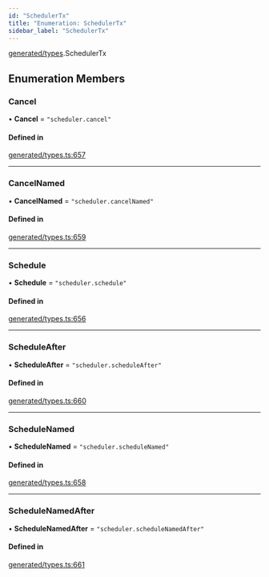 ```yaml
---
id: "SchedulerTx"
title: "Enumeration: SchedulerTx"
sidebar_label: "SchedulerTx"
---
```


[generated/types](../../../../modules/Generated/Types/Types.md).SchedulerTx

## Enumeration Members

### Cancel

• **Cancel** = ``"scheduler.cancel"``

#### Defined in

[generated/types.ts:657](https://github.com/PolymeshAssociation/polymesh-sdk/blob/f8a937f04/src/generated/types.ts#L657)

___

### CancelNamed

• **CancelNamed** = ``"scheduler.cancelNamed"``

#### Defined in

[generated/types.ts:659](https://github.com/PolymeshAssociation/polymesh-sdk/blob/f8a937f04/src/generated/types.ts#L659)

___

### Schedule

• **Schedule** = ``"scheduler.schedule"``

#### Defined in

[generated/types.ts:656](https://github.com/PolymeshAssociation/polymesh-sdk/blob/f8a937f04/src/generated/types.ts#L656)

___

### ScheduleAfter

• **ScheduleAfter** = ``"scheduler.scheduleAfter"``

#### Defined in

[generated/types.ts:660](https://github.com/PolymeshAssociation/polymesh-sdk/blob/f8a937f04/src/generated/types.ts#L660)

___

### ScheduleNamed

• **ScheduleNamed** = ``"scheduler.scheduleNamed"``

#### Defined in

[generated/types.ts:658](https://github.com/PolymeshAssociation/polymesh-sdk/blob/f8a937f04/src/generated/types.ts#L658)

___

### ScheduleNamedAfter

• **ScheduleNamedAfter** = ``"scheduler.scheduleNamedAfter"``

#### Defined in

[generated/types.ts:661](https://github.com/PolymeshAssociation/polymesh-sdk/blob/f8a937f04/src/generated/types.ts#L661)
